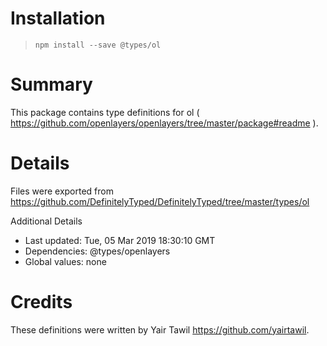 # Installation
> `npm install --save @types/ol`

# Summary
This package contains type definitions for ol ( https://github.com/openlayers/openlayers/tree/master/package#readme ).

# Details
Files were exported from https://github.com/DefinitelyTyped/DefinitelyTyped/tree/master/types/ol

Additional Details
 * Last updated: Tue, 05 Mar 2019 18:30:10 GMT
 * Dependencies: @types/openlayers
 * Global values: none

# Credits
These definitions were written by Yair Tawil <https://github.com/yairtawil>.
